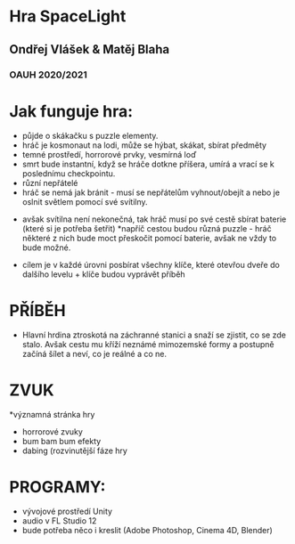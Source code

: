 # Hra SpaceLight
## Ondřej Vlášek & Matěj Blaha
### OAUH 2020/2021

Jak funguje hra:
===============

* půjde o skákačku s puzzle elementy.
* hráč je kosmonaut na lodi, může se hýbat, skákat, sbírat předměty
* temné prostředí, horrorové prvky, vesmírná loď
* smrt bude instantní, když se hráče dotkne příšera, umírá a vrací se k poslednímu checkpointu.
* různí nepřátelé
* hráč se nemá jak bránit - musí se nepřátelům vyhnout/obejít a nebo je oslnit světlem pomocí své svítilny.
- avšak svítilna není nekonečná, tak hráč musí po své cestě sbírat baterie (které si je potřeba šetřit)
*napříč cestou budou různá puzzle - hráč některé z nich bude moct přeskočit pomocí baterie, avšak ne vždy to bude možné.
* cílem je v každé úrovni posbírat všechny klíče, které otevřou dveře do dalšího levelu + klíče budou vyprávět příběh 

PŘÍBĚH 
===============
- Hlavní hrdina ztroskotá na záchranné stanici a snaží se zjistit, co se zde stalo. Avšak cestu mu kříží neznámé mimozemské formy a postupně začíná šílet a neví,
 co je reálné a co ne.

 

ZVUK
===============
*významná stránka hry
- horrorové zvuky
- bum bam bum efekty
- dabing (rozvinutější fáze hry

PROGRAMY: 
===============
- vývojové prostředí Unity
- audio v FL Studio 12
- bude potřeba něco i kreslit (Adobe Photoshop, Cinema 4D, Blender)
